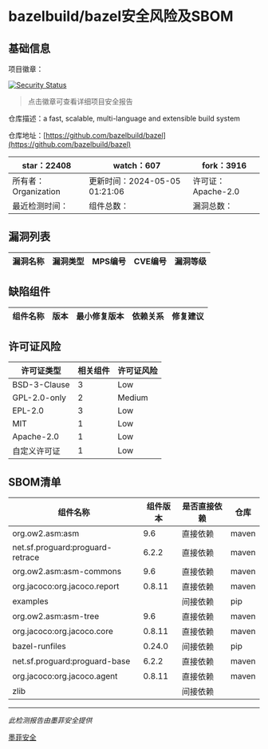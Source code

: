 # bazelbuild/bazel安全风险及SBOM

## 基础信息

项目徽章：

[![Security Status](https://www.murphysec.com/platform3/v31/badge/1786821922829307904.svg)](https://www.murphysec.com/console/report/1698397291508711424/1786821922829307904)

> 点击徽章可查看详细项目安全报告

仓库描述：a fast, scalable, multi-language and extensible build system

仓库地址：[https://github.com/bazelbuild/bazel](https://github.com/bazelbuild/bazel)

| star：22408 | watch：607 | fork：3916 |
| ----------- | -------------- | ------------ |
| 所有者：Organization | 更新时间：2024-05-05 01:21:06 | 许可证：Apache-2.0 |
| 最近检测时间： | 组件总数： | 漏洞总数： |




## 漏洞列表

| 漏洞名称 | 漏洞类型 | MPS编号 | CVE编号 | 漏洞等级 |
| ------- | ------ | ------- | ------ | ----- |





## 缺陷组件

| 组件名称 | 版本 | 最小修复版本 | 依赖关系 | 修复建议 |
| -------- | ---- | ------------ | -------- | -------- |





## 许可证风险

| 许可证类型 | 相关组件 | 许可证风险 |
| ---------- | -------- | ---------- |
|BSD-3-Clause|3|Low|
|GPL-2.0-only|2|Medium|
|EPL-2.0|3|Low|
|MIT|1|Low|
|Apache-2.0|1|Low|
|自定义许可证|1|Low|




## SBOM清单

| 组件名称 | 组件版本 | 是否直接依赖 | 仓库 |
| -------- | -------- | ------------ | ---- |
|org.ow2.asm:asm|9.6|直接依赖|maven|
|net.sf.proguard:proguard-retrace|6.2.2|直接依赖|maven|
|org.ow2.asm:asm-commons|9.6|直接依赖|maven|
|org.jacoco:org.jacoco.report|0.8.11|直接依赖|maven|
|examples||间接依赖|pip|
|org.ow2.asm:asm-tree|9.6|直接依赖|maven|
|org.jacoco:org.jacoco.core|0.8.11|直接依赖|maven|
|bazel-runfiles|0.24.0|间接依赖|pip|
|net.sf.proguard:proguard-base|6.2.2|直接依赖|maven|
|org.jacoco:org.jacoco.agent|0.8.11|直接依赖|maven|
|zlib||间接依赖||


------

*此检测报告由墨菲安全提供*

[墨菲安全](www.murphysec.com)
